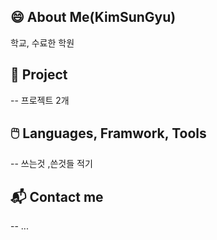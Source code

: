 😄 About Me(KimSunGyu)
--
학교, 수료한 학원

## 📖 Project 
--
프로젝트 2개

## 🖱️ Languages, Framwork, Tools
--
쓰는것 ,쓴것들 적기

## 📬 Contact me
--
...


<!--
**kl204/kl204** is a ✨ _special_ ✨ repository because its `README.md` (this file) appears on your GitHub profile.

Here are some ideas to get you started:

- 🔭 I’m currently working on ...
- 🌱 I’m currently learning ...
- 👯 I’m looking to collaborate on ...
- 🤔 I’m looking for help with ...
- 💬 Ask me about ...
- 📫 How to reach me: ...
- 😄 Pronouns: ...
- ⚡ Fun fact: ...
-->
